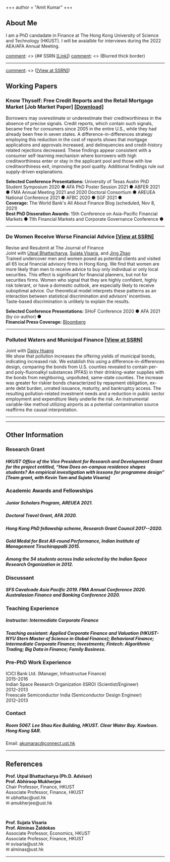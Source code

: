 +++
author = "Amit Kumar"
+++
## About Me
I am a PhD candadate in Finance at The Hong Kong University of Science and Technology (HKUST). I will be avaialble for interviews during the 2022 AEA/AFA Annual Meeting.

[comment]: <> (## SSRN [[Link]](https://www.ssrn.com/author=2664500))
[comment]: <> (Blurred thick border)
<hr class="hr1" /> 

[comment]: <> ([[View at SSRN]](https://papers.ssrn.com/sol3/papers.cfm?abstract_id=3732853))
## Working Papers
### Know Thyself: Free Credit Reports and the Retail Mortgage Market [Job Market Paper] <span class = "titlelink">[[Download]](https://bit.ly/2ZG2Ti7)</span>
 Borrowers may overestimate or underestimate their creditworthiness in the absence of precise signals. Credit reports, which contain such signals, became free for consumers since 2005 in the entire U.S., while they had already been free in seven states. A difference-in-differences strategy employing this reduction in the cost of reports shows that mortgage applications and approvals increased, and delinquencies and credit-history related rejections decreased. These findings appear consistent with a consumer self-learning mechanism where borrowers with high creditworthiness enter or stay in the applicant pool and those with low creditworthiness exit, improving the pool quality. Additional findings rule out supply-driven explanations.
   <div class="conference">
      <b>Selected Conference Presentations:</b> University of Texas Austin PhD Student Symposium 2020 &#9679; AFA PhD Poster Session 2021 &#9679; ABFER 2021 &#9679; FMA Annual Meeting 2021 and 2020 Doctoral Consortium &#9679; AREUEA National Conference 2021 &#9679; AFBC 2020 &#9679; SGF 2021 &#9679;
     </div>
     <div class="conference">
      <b>Coverage:</b> The World Bank's All About Finance Blog (scheduled, Nov 8, 2021)
      </div>
      <div class="conference">
      <b>Best PhD Disseration Awards:</b> 15th Conference on Asia-Pacific Financial Markets &#9679; 11th Financial Markets and Corporate Governance Conference &#9679;
      </div>
      <hr class="hr2" />

### Do Women Receive Worse Financial Advice <span class = "titlelink">[[View at SSRN]](https://papers.ssrn.com/sol3/papers.cfm?abstract_id=3671377)</span>
   <span class  = "randr">Revise and Resubmit at The Journal of Finance</span>
   <br><span class="author">Joint with [Utpal Bhattacharya](https://ubhattac.people.ust.hk/), [Sujata Visaria](https://www.bm.ust.hk/econ/faculty-and-staff/directory/87), and [Jing Zhao](https://af.polyu.edu.hk/people/academic-staff/dr-jing-zhao/)</span>
   <br>Trained undercover men and women posed as potential clients and visited all 65 local financial advisory firms in Hong Kong. We find that women are more likely than men to receive advice to buy only individual or only local securities. This effect is significant for financial planners, but not for securities firms. Women who signal that they are highly confident, highly risk tolerant, or have a domestic outlook, are especially likely to receive suboptimal advice. Our theoretical model interprets these patterns as an interaction between statistical discrimination and advisors’ incentives. Taste-based discrimination is unlikely to explain the results.

   <div class="conference">
      <b>Selected Conference Presentations:</b>	SHoF Conference 2020 &#9679; AFA 2021 (by co-author) &#9679;
   </div>
   <div class="conference">
    <b>Financial Press Coverage:</b> <a href = https://www.bloomberg.com/news/articles/2020-09-05/financial-advisers-give-women-worse-advice-than-men-in-hong-kong>Bloomberg</a>
   </div><hr class="hr2" />
  
### Polluted Waters and Municipal Finance <span class= "titlelink">[[View at SSRN]](https://papers.ssrn.com/sol3/papers.cfm?abstract_id=3821639)</span>
   <span class="author">Joint with [Daisy Huang](https://www.ssrn.com/author=1464447)</span>
   <br>We show that pollution increases the offering yields of municipal bonds, indicating increased risk. We establish this using a difference-in-differences design, comparing the bonds from U.S. counties revealed to contain per- and poly-fluoroalkyl substances (PFAS) in their drinking-water supplies with the bonds from neighboring, unpolluted, same-state counties. The increase was greater for riskier bonds characterized by repayment obligation, ex-ante debt burden, unrated issuance, maturity, and bankruptcy access. The resulting pollution-related investment needs and a reduction in public sector employment and expenditure likely underlie the risk. An instrumental variable-like method utilizing airports as a potential contamination source reaffirms the causal interpretation.
  <hr class="hr2" />

[comment]: <> (### Effects of On-campus Residence on Student Outcomes [Work-in-progress]
<span class="author"> Joint with Xuanyi Jin, Kevin Tam, Sujata Visaria, and Chen Xiang</span>)
<hr class="hr1" />

[comment]: <> (### Research Interests)
[comment]: <> (##### Consumer and Household Finance, Municipal Finance, and Banking.)
[comment]: <> (### Ad hoc Referee)
[comment]: <> (##### Real Estate Economics, Financial Management, Journal of Multinational Financial Management.)

## Other Information
### Research Grant
##### HKUST Office of the Vice President for Research and Development Grant for the project entitled, “How Does on-campus residence shapes students? An empirical investigation with lessons for programme design” [Team grant, with Kevin Tam and Sujata Visaria]
<p></p>

### Academic Awards and Fellowships
#####  Junior Scholars Program, AREUEA 2021.
##### Doctoral Travel Grant, AFA 2020.
##### Hong Kong PhD fellowship scheme, Research Grant Council 2017--2020.
##### Gold Medal for Best All-round Performance, Indian Institute of Management Tiruchirappalli 2015.
##### Among the 54 students across India selected by the Indian Space Research Organization in 2012.
<p></p>

### Discussant
##### SFS Cavalcade Asia Pacific 2019. FMA Annual Conference 2020. Australasian Finance and Banking Conference 2020.
<p></p>

### Teaching Experience
##### Instructor: Intermediate Corporate Finance
#####	Teaching assistant: Applied Corporate Finance and Valuation (HKUST-NYU Stern Master of Science in Global Finance); Behavioral Finance; Intermediate Corporate Finance; Investments; Fintech: Algorithmic Trading; Big Data in Finance; Family Business.
<p></p>

### Pre-PhD Work Experience
<div class="row">
  <div class="column1">ICICI Bank Ltd. (Manager, Infrastructue Finance)</div>
  <div class="column2">2015&ndash;2016</div>
</div>
<div class="row">
  <div class="column1">Indian Space Research Organization (ISRO) (Scientist/Engineer)</div>
  <div class="column2">2012&ndash;2013</div>
</div>
<div class="row">
  <div class="column1">Freescale Semiconductor India (Semiconductor Design Engineer)</div>
  <div class="column2">2012&ndash;2013</div>
</div>
<p></p>

### Contact
##### Room 5067. Lee Shau Kee Building, HKUST. Clear Water Bay. Kowloon. Hong Kong SAR.
Email: <a href="mailto:akumarac@connect.ust.hk">akumarac@connect.ust.hk</a>
<hr class="hr1" />

## References
<div class="row">
  <div class="column1"><b>Prof. Utpal Bhattacharya (Ph.D. Advisor)</b></div>
  <div class="column2"><b>Prof. Abhiroop Mukherjee</b></div>
</div>
<div class="row">
  <div class="column1">Chair Professor, Finance, HKUST</div>
  <div class="column2">Associate Professor, Finance, HKUST</div>
</div>
<div class="row">
  <div class="column1">&#9993; ubhattac@ust.hk</div>
  <div class="column2">&#9993; amukherjee@ust.hk</div>
</div>

&nbsp;
<div class="row">
  <div class="column1"><b>Prof. Sujata Visaria</b></div>
  <div class="column2"><b>Prof. Alminas Žaldokas</b></div>
</div>
<div class="row">
  <div class="column1">Associate Professor, Economics, HKUST</div>
  <div class="column2">Associate Professor, Finance, HKUST</div>
</div>
<div class="row">
  <div class="column1">&#9993; svisaria@ust.hk</div>
  <div class="column2">&#9993; alminas@ust.hk</div>
</div>
<hr class="hr1" />


